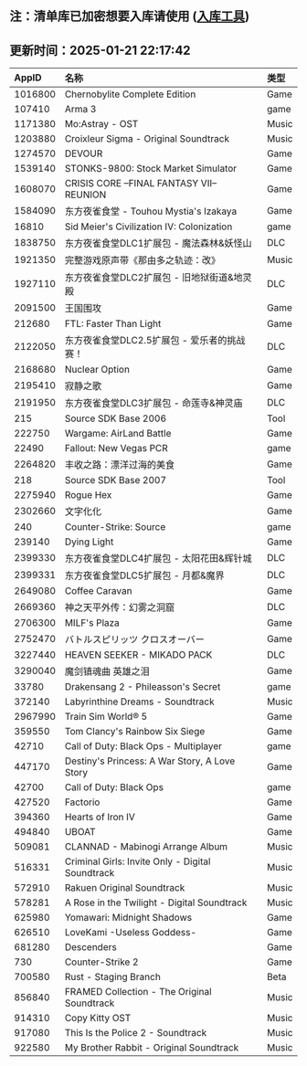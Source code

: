 ## 注：清单库已加密想要入库请使用 ([入库工具](https://github.com/BlankTMing/ManifestAutoUpdate/releases))

## 更新时间：2025-01-21 22:17:42
| AppID | 名称 | 类型  |
| :-------------------- | :----------------------------- | :----------- |
| 1016800 | Chernobylite Complete Edition| Game |
| 107410 | Arma 3| game |
| 1171380 | Mo:Astray - OST| Music |
| 1203880 | Croixleur Sigma - Original Soundtrack| Music |
| 1274570 | DEVOUR| Game |
| 1539140 | STONKS-9800: Stock Market Simulator| Game |
| 1608070 | CRISIS CORE –FINAL FANTASY VII– REUNION| Game |
| 1584090 | 东方夜雀食堂 - Touhou Mystia's Izakaya| Game |
| 16810 | Sid Meier's Civilization IV: Colonization| game |
| 1838750 | 东方夜雀食堂DLC1扩展包 - 魔法森林&妖怪山| DLC |
| 1921350 | 完整游戏原声带《那由多之轨迹：改》| Music |
| 1927110 | 东方夜雀食堂DLC2扩展包 - 旧地狱街道&地灵殿| DLC |
| 2091500 | 王国围攻| Game |
| 212680 | FTL: Faster Than Light| Game |
| 2122050 | 东方夜雀食堂DLC2.5扩展包 - 爱乐者的挑战赛！| DLC |
| 2168680 | Nuclear Option| Game |
| 2195410 | 寂静之歌| Game |
| 2191950 | 东方夜雀食堂DLC3扩展包 - 命莲寺&神灵庙| DLC |
| 215 | Source SDK Base 2006| Tool |
| 222750 | Wargame: AirLand Battle| Game |
| 22490 | Fallout: New Vegas PCR| game |
| 2264820 | 丰收之路：漂洋过海的美食| Game |
| 218 | Source SDK Base 2007| Tool |
| 2275940 | Rogue Hex| Game |
| 2302660 | 文字化化| Game |
| 240 | Counter-Strike: Source| game |
| 239140 | Dying Light| Game |
| 2399330 | 东方夜雀食堂DLC4扩展包 - 太阳花田&辉针城| DLC |
| 2399331 | 东方夜雀食堂DLC5扩展包 - 月都&魔界| DLC |
| 2649080 | Coffee Caravan| Game |
| 2669360 | 神之天平外传：幻雾之洞窟| DLC |
| 2706300 | MILF's Plaza| Game |
| 2752470 | バトルスピリッツ クロスオーバー| Game |
| 3227440 | HEAVEN SEEKER - MIKADO PACK| DLC |
| 3290040 | 魔剑镇魂曲 英雄之泪| Game |
| 33780 | Drakensang 2 - Phileasson's Secret| game |
| 372140 | Labyrinthine Dreams - Soundtrack| Music |
| 2967990 | Train Sim World® 5| Game |
| 359550 | Tom Clancy's Rainbow Six Siege| Game |
| 42710 | Call of Duty: Black Ops - Multiplayer| game |
| 447170 | Destiny's Princess: A War Story, A Love Story| Game |
| 42700 | Call of Duty: Black Ops| game |
| 427520 | Factorio| Game |
| 394360 | Hearts of Iron IV| Game |
| 494840 | UBOAT| Game |
| 509081 | CLANNAD - Mabinogi Arrange Album| Music |
| 516331 | Criminal Girls: Invite Only - Digital Soundtrack| Music |
| 572910 | Rakuen Original Soundtrack| Music |
| 578281 | A Rose in the Twilight - Digital Soundtrack| Music |
| 625980 | Yomawari: Midnight Shadows| Game |
| 626510 | LoveKami -Useless Goddess-| Game |
| 681280 | Descenders| Game |
| 730 | Counter-Strike 2| Game |
| 700580 | Rust - Staging Branch| Beta |
| 856840 | FRAMED Collection - The Original Soundtrack| Music |
| 914310 | Copy Kitty OST| Music |
| 917080 | This Is the Police 2 - Soundtrack| Music |
| 922580 | My Brother Rabbit - Original Soundtrack| Music |
